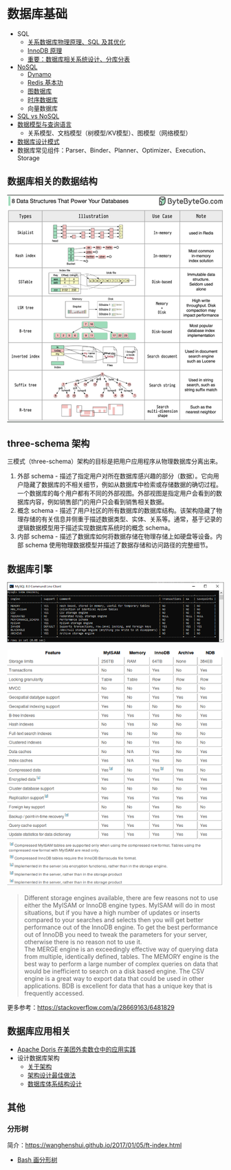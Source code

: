 # 数据库基础

* SQL
  * [关系数据库物理原理、SQL 及其优化](./SQL/README.md)
  * [InnoDB 原理](./InnoDB/README.md)
  * [重要：数据库相关系统设计、分库分表](../../Leetcode%20Practices/system%20design/数据库数据建模分库分表.md)
* [NoSQL](./../../Leetcode%20Practices/system%20design/NoSQL.md)
  * [Dynamo](./Dynamo/README.md)
  * [Redis 基本功](./Redis/README.md)
  * [图数据库](./../../Leetcode%20Practices/system%20design/NoSQL.md#图数据库)
  * [时序数据库](./../../Leetcode%20Practices/system%20design/NoSQL.md#时序数据库)
  * 向量数据库
* [SQL vs NoSQL](./../../Leetcode%20Practices/system%20design/SQL%20vs%20NoSQL.md)
* [数据模型与查询语言](./../../Leetcode%20Practices/system%20design/README.md#数据模型与查询语言)
  * 关系模型、文档模型（树模型/KV模型）、图模型（网络模型）
* [数据库设计模式](./数据库设计模式.md)
* 数据库常见组件：Parser、Binder、Planner、Optimizer、Execution、Storage

## 数据库相关的数据结构
![](./Data%20Structures%20that%20Power%20Database.PNG)  

## three-schema 架构
三模式（three-schema）架构的目标是把用户应用程序从物理数据库分离出来。
1. 外部 schema - 描述了指定用户对所在数据库感兴趣的部分（数据）。它向用户隐藏了数据库的不相关细节，例如从数据库中检索或存储数据的确切过程。一个数据库的每个用户都有不同的外部视图。外部视图是指定用户会看到的数据库内容，例如销售部门的用户只会看到销售相关数据。
2. 概念 schema - 描述了用户社区的所有数据库的数据库结构。该架构隐藏了物理存储的有关信息并侧重于描述数据类型、实体、关系等。通常，基于记录的逻辑数据模型用于描述实现数据库系统时的概念 schema。
3. 内部 schema - 描述了数据库如何将数据存储在物理存储上如硬盘等设备。内部 schema 使用物理数据模型并描述了数据存储和访问路径的完整细节。

## 数据库引擎
![](./mysql-change-storage-engine.png)  

![](./QGlpd.png)  

> Different storage engines available, there are few reasons not to use either the MyISAM or InnoDB engine types. MyISAM will do in most situations, but if you have a high number of updates or inserts compared to your searches and selects then you will get better performance out of the InnoDB engine. To get the best performance out of InnoDB you need to tweak the parameters for your server, otherwise there is no reason not to use it.  
> The MERGE engine is an exceedingly effective way of querying data from multiple, identically defined, tables. The MEMORY engine is the best way to perform a large number of complex queries on data that would be inefficient to search on a disk based engine. The CSV engine is a great way to export data that could be used in other applications. BDB is excellent for data that has a unique key that is frequently accessed.  

更多参考：https://stackoverflow.com/a/28669163/6481829  

## 数据库应用相关
* [Apache Doris 在美团外卖数仓中的应用实践](https://tech.meituan.com/2020/04/09/doris-in-meituan-waimai.html)
* 设计数据库架构
  * [关于架构](https://cloud.google.com/spanner/docs/schema-and-data-model)
  * [架构设计最佳做法](https://cloud.google.com/spanner/docs/schema-design)
  * [数据库体系结构设计](https://learn.microsoft.com/zh-cn/azure/architecture/data-guide/databases-architecture-design)

## 其他
### 分形树
简介：https://wanghenshui.github.io/2017/01/05/ft-index.html  
* [Bash 画分形树](./../../HackerRank%20Practises/bash/hard/functions-and-fractals-recursive-trees.sh)

